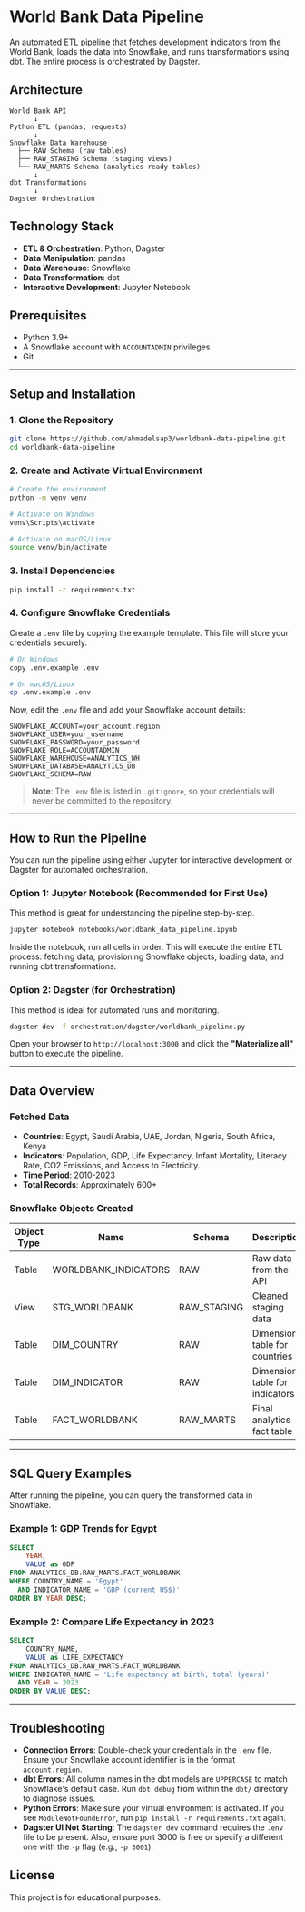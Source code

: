 # World Bank Data Pipeline


An automated ETL pipeline that fetches development indicators from the World Bank, loads the data into Snowflake, and runs transformations using dbt. The entire process is orchestrated by Dagster.

## Architecture

```
World Bank API
      ↓
Python ETL (pandas, requests)
      ↓
Snowflake Data Warehouse
  ├── RAW Schema (raw tables)
  ├── RAW_STAGING Schema (staging views)
  └── RAW_MARTS Schema (analytics-ready tables)
      ↓
dbt Transformations
      ↓
Dagster Orchestration
```

## Technology Stack

- **ETL & Orchestration**: Python, Dagster
- **Data Manipulation**: pandas
- **Data Warehouse**: Snowflake
- **Data Transformation**: dbt
- **Interactive Development**: Jupyter Notebook

## Prerequisites

- Python 3.9+
- A Snowflake account with `ACCOUNTADMIN` privileges
- Git

---

## Setup and Installation

### 1. Clone the Repository

```bash
git clone https://github.com/ahmadelsap3/worldbank-data-pipeline.git
cd worldbank-data-pipeline
```

### 2. Create and Activate Virtual Environment

```bash
# Create the environment
python -m venv venv

# Activate on Windows
venv\Scripts\activate

# Activate on macOS/Linux
source venv/bin/activate
```

### 3. Install Dependencies

```bash
pip install -r requirements.txt
```

### 4. Configure Snowflake Credentials

Create a `.env` file by copying the example template. This file will store your credentials securely.

```bash
# On Windows
copy .env.example .env

# On macOS/Linux
cp .env.example .env
```

Now, edit the `.env` file and add your Snowflake account details:

```env
SNOWFLAKE_ACCOUNT=your_account.region
SNOWFLAKE_USER=your_username
SNOWFLAKE_PASSWORD=your_password
SNOWFLAKE_ROLE=ACCOUNTADMIN
SNOWFLAKE_WAREHOUSE=ANALYTICS_WH
SNOWFLAKE_DATABASE=ANALYTICS_DB
SNOWFLAKE_SCHEMA=RAW
```
> **Note**: The `.env` file is listed in `.gitignore`, so your credentials will never be committed to the repository.

---

## How to Run the Pipeline

You can run the pipeline using either Jupyter for interactive development or Dagster for automated orchestration.

### Option 1: Jupyter Notebook (Recommended for First Use)

This method is great for understanding the pipeline step-by-step.

```bash
jupyter notebook notebooks/worldbank_data_pipeline.ipynb
```

Inside the notebook, run all cells in order. This will execute the entire ETL process: fetching data, provisioning Snowflake objects, loading data, and running dbt transformations.

### Option 2: Dagster (for Orchestration)

This method is ideal for automated runs and monitoring.

```bash
dagster dev -f orchestration/dagster/worldbank_pipeline.py
```

Open your browser to `http://localhost:3000` and click the **"Materialize all"** button to execute the pipeline.

---

## Data Overview

### Fetched Data

- **Countries**: Egypt, Saudi Arabia, UAE, Jordan, Nigeria, South Africa, Kenya
- **Indicators**: Population, GDP, Life Expectancy, Infant Mortality, Literacy Rate, CO2 Emissions, and Access to Electricity.
- **Time Period**: 2010-2023
- **Total Records**: Approximately 600+

### Snowflake Objects Created

| Object Type | Name | Schema | Description |
|-------------|----------------------|-------------|--------------------------|
| Table | WORLDBANK_INDICATORS | RAW | Raw data from the API |
| View | STG_WORLDBANK | RAW_STAGING | Cleaned staging data |
| Table | DIM_COUNTRY | RAW | Dimension table for countries |
| Table | DIM_INDICATOR | RAW | Dimension table for indicators |
| Table | FACT_WORLDBANK | RAW_MARTS | Final analytics fact table |

---

## SQL Query Examples

After running the pipeline, you can query the transformed data in Snowflake.

### Example 1: GDP Trends for Egypt

```sql
SELECT
    YEAR,
    VALUE as GDP
FROM ANALYTICS_DB.RAW_MARTS.FACT_WORLDBANK
WHERE COUNTRY_NAME = 'Egypt'
  AND INDICATOR_NAME = 'GDP (current US$)'
ORDER BY YEAR DESC;
```

### Example 2: Compare Life Expectancy in 2023

```sql
SELECT
    COUNTRY_NAME,
    VALUE as LIFE_EXPECTANCY
FROM ANALYTICS_DB.RAW_MARTS.FACT_WORLDBANK
WHERE INDICATOR_NAME = 'Life expectancy at birth, total (years)'
  AND YEAR = 2023
ORDER BY VALUE DESC;
```

---

## Troubleshooting

- **Connection Errors**: Double-check your credentials in the `.env` file. Ensure your Snowflake account identifier is in the format `account.region`.
- **dbt Errors**: All column names in the dbt models are `UPPERCASE` to match Snowflake's default case. Run `dbt debug` from within the `dbt/` directory to diagnose issues.
- **Python Errors**: Make sure your virtual environment is activated. If you see `ModuleNotFoundError`, run `pip install -r requirements.txt` again.
- **Dagster UI Not Starting**: The `dagster dev` command requires the `.env` file to be present. Also, ensure port 3000 is free or specify a different one with the `-p` flag (e.g., `-p 3001`).

## License

This project is for educational purposes.
